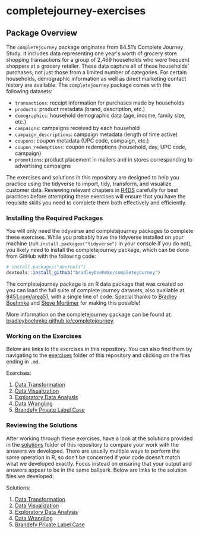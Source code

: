 # completejourney-exercises

## Package Overview
The `completejourney` package originates from 84.51’s Complete Journey Study. It
includes data representing one year's worth of grocery store shopping
transactions for a group of 2,469 households who were frequent shoppers at a
grocery retailer. These data capture all of these households’ purchases, not
just those from a limited number of categories. For certain households,
demographic information as well as direct marketing contact history are
available. The `completejourney` package comes with the following datasets:

- `transactions`: receipt information for purchases made by households
- `products`: product metadata (brand, description, etc.)
- `demographics`: household demographic data (age, income, family size, etc.)
- `campaigns`: campaigns received by each household
- `campaign_descriptions`: campaign metadata (length of time active)
- `coupons`: coupon metadata (UPC code, campaign, etc.)
- `coupon_redemptions`: coupon redemptions (household, day, UPC code, campaign)
- `promotions`: product placement in mailers and in stores corresponding to
advertising campaigns

The exercises and solutions in this repository are designed to help you practice
using the tidyverse to import, tidy, transform, and visualize customer data.
Reviewing relevant chapters in [R4DS][r4ds] carefully for best practices before
attempting these exercises will ensure that you have the requisite skills you
need to complete them both effectively and efficiently.

### Installing the Required Packages
You will only need the tidyverse and completejourney packages to complete these
exercises. While you probably have the tidyverse installed on your machine (run
`install.packages("tidyverse")` in your console if you do not), you likely need
to install the completejourney package, which can be done from GitHub with the
following code:

``` r
# install.packages("devtools")
devtools::install_github("bradleyboehmke/completejourney")
```

The completejourney package is an R data package that was created so you can
load the full suite of complete journey datasets, also available at
[8451.com/area51][area51], with a single line of code. Special thanks to
[Bradley Boehmke][brad] and [Steve Mortimer][steve] for making this possible!

More information on the completejourney package can be found at:
[bradleyboehmke.github.io/completejourney][completejourney].

### Working on the Exercises
Below are links to the exercises in this repository. You can also find them by
navigating to the [exercises][exercises] folder of this repository and clicking
on the files ending in `.md`.

Exercises:

 1. [Data Transformation][data transformation exercises]
 2. [Data Visualization][data visualization exercises]
 3. [Exploratory Data Analysis][eda exercises]
 4. [Data Wrangling][data wrangling exercises]
 5. [Brandefy Private Label Case][brandefy case exercises]

### Reviewing the Solutions
After working through these exercises, have a look at the solutions provided in
the [solutions][solutions] folder of this repository to compare your work with
the answers we developed. There are usually multiple ways to perform the same
operation in R, so don’t be concerned if your code doesn’t match what we
developed exactly. Focus instead on ensuring that your output and answers appear
to be in the same ballpark. Below are links to the solution files we developed:

Solutions:

 1. [Data Transformation][data transformation solutions]
 2. [Data Visualization][data visualization solutions]
 3. [Exploratory Data Analysis][eda solutions]
 4. [Data Wrangling][data wrangling solutions]
 5. [Brandefy Private Label Case][brandefy case solutions]

[brandefy case exercises]: https://github.com/GCOM7140/completejourney-exercises/blob/master/exercises/05-brandefy-private-label-case-exercises.md#brandefy-private-label-case-exercises
[brandefy case solutions]: https://github.com/GCOM7140/completejourney-exercises/blob/master/solutions/05-brandefy-private-label-case-solutions.md#brandefy-private-label-case-solutions
[data transformation exercises]: https://github.com/GCOM7140/completejourney-exercises/blob/master/exercises/01-data-transformation-exercises.md#data-transformation-exercises
[data transformation solutions]: https://github.com/GCOM7140/completejourney-exercises/blob/master/solutions/01-data-transformation-solutions.md#data-transformation-solutions
[data visualization exercises]: https://github.com/GCOM7140/completejourney-exercises/blob/master/exercises/02-data-visualization-exercises.md#data-visualization-exercises
[data visualization solutions]: https://github.com/GCOM7140/completejourney-exercises/blob/master/solutions/02-data-visualization-solutions.md#data-visualization-solutions
[data wrangling exercises]: https://github.com/GCOM7140/completejourney-exercises/blob/master/exercises/04-data-wrangling-exercises.md#data-wrangling-exercises
[data wrangling solutions]: https://github.com/GCOM7140/completejourney-exercises/blob/master/solutions/04-data-wrangling-solutions.md#data-wrangling-solutions
[eda exercises]: https://github.com/GCOM7140/completejourney-exercises/blob/master/exercises/03-exploratory-data-analysis-exercises.md#exploratory-data-analysis-eda-exercises
[eda solutions]: https://github.com/GCOM7140/completejourney-exercises/blob/master/solutions/03-exploratory-data-analysis-solutions.md#exploratory-data-analysis-eda-solutions
[area51]: https://www.8451.com/area51/
[brad]: https://github.com/bradleyboehmke
[completejourney]: https://bradleyboehmke.github.io/completejourney/
[exercises]: https://github.com/GCOM7140/completejourney-exercises/tree/master/exercises
[r4ds]: http://r4ds.had.co.nz/index.html
[steve]: https://github.com/StevenMMortimer
[solutions]: https://github.com/GCOM7140/completejourney-exercises/tree/master/solutions